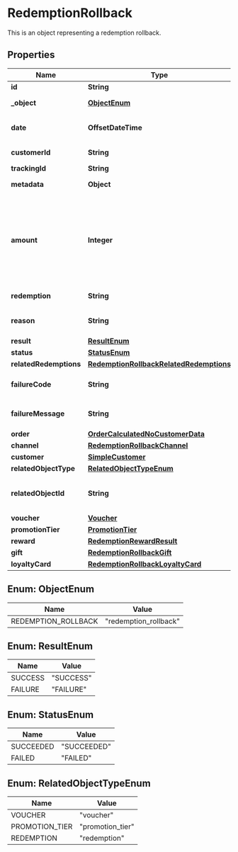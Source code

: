 

# RedemptionRollback

This is an object representing a redemption rollback.

## Properties

| Name | Type | Description |
|------------ | ------------- | ------------- |
|**id** | **String** | Unique identifier of the redemption rollback. |
|**_object** | [**ObjectEnum**](#ObjectEnum) | The type of the object represented by the JSON |
|**date** | **OffsetDateTime** | Timestamp representing the date and time when the object was created. The value is shown in the ISO 8601 format. |
|**customerId** | **String** | Unique customer ID of the redeeming customer. |
|**trackingId** | **String** | Hashed customer source ID. |
|**metadata** | **Object** | The metadata object stores all custom attributes assigned to the redemption. |
|**amount** | **Integer** | For gift cards, this represents the number of the credits restored to the card in the rolledback redemption. The number is a negative integer in the smallest currency unit, e.g. -100 cents for $1.00 added back to the card. For loyalty cards, this represents the number of loyalty points restored to the card in the rolledback redemption. The number is a negative integer. |
|**redemption** | **String** | Unique redemption ID of the parent redemption. |
|**reason** | **String** | System generated cause for the redemption being invalid in the context of the provided parameters. |
|**result** | [**ResultEnum**](#ResultEnum) | Redemption result. |
|**status** | [**StatusEnum**](#StatusEnum) | Redemption status. |
|**relatedRedemptions** | [**RedemptionRollbackRelatedRedemptions**](RedemptionRollbackRelatedRedemptions.md) |  |
|**failureCode** | **String** | If the result is &#x60;FAILURE&#x60;, this parameter will provide a generic reason as to why the redemption failed. |
|**failureMessage** | **String** | If the result is &#x60;FAILURE&#x60;, this parameter will provide a more expanded reason as to why the redemption failed. |
|**order** | [**OrderCalculatedNoCustomerData**](OrderCalculatedNoCustomerData.md) |  |
|**channel** | [**RedemptionRollbackChannel**](RedemptionRollbackChannel.md) |  |
|**customer** | [**SimpleCustomer**](SimpleCustomer.md) |  |
|**relatedObjectType** | [**RelatedObjectTypeEnum**](#RelatedObjectTypeEnum) | Defines the related object. |
|**relatedObjectId** | **String** | Unique identifier of the related object. It is assigned by Voucherify, i.e. &#x60;v_lfZi4rcEGe0sN9gmnj40bzwK2FH6QUno&#x60; for a voucher. |
|**voucher** | [**Voucher**](Voucher.md) |  |
|**promotionTier** | [**PromotionTier**](PromotionTier.md) |  |
|**reward** | [**RedemptionRewardResult**](RedemptionRewardResult.md) |  |
|**gift** | [**RedemptionRollbackGift**](RedemptionRollbackGift.md) |  |
|**loyaltyCard** | [**RedemptionRollbackLoyaltyCard**](RedemptionRollbackLoyaltyCard.md) |  |



## Enum: ObjectEnum

| Name | Value |
|---- | -----|
| REDEMPTION_ROLLBACK | &quot;redemption_rollback&quot; |



## Enum: ResultEnum

| Name | Value |
|---- | -----|
| SUCCESS | &quot;SUCCESS&quot; |
| FAILURE | &quot;FAILURE&quot; |



## Enum: StatusEnum

| Name | Value |
|---- | -----|
| SUCCEEDED | &quot;SUCCEEDED&quot; |
| FAILED | &quot;FAILED&quot; |



## Enum: RelatedObjectTypeEnum

| Name | Value |
|---- | -----|
| VOUCHER | &quot;voucher&quot; |
| PROMOTION_TIER | &quot;promotion_tier&quot; |
| REDEMPTION | &quot;redemption&quot; |




